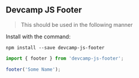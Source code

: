 ## Devcamp JS Footer

> This should be used in the following manner

Install with the command:

```
npm install --save devcamp-js-footer
```



```javascript
import { footer } from 'devcamp-js-footer';

footer('Some Name');
```